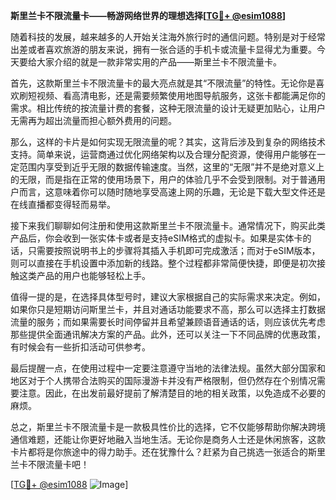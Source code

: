 **斯里兰卡不限流量卡——畅游网络世界的理想选择[[TG💪+ @esim1088](https://t.me/s/esim1088)]**

随着科技的发展，越来越多的人开始关注海外旅行时的通信问题。特别是对于经常出差或者喜欢旅游的朋友来说，拥有一张合适的手机卡或流量卡显得尤为重要。今天要给大家介绍的就是一款非常实用的产品——斯里兰卡不限流量卡。

首先，这款斯里兰卡不限流量卡的最大亮点就是其“不限流量”的特性。无论你是喜欢刷短视频、看高清电影，还是需要频繁使用地图导航服务，这张卡都能满足你的需求。相比传统的按流量计费的套餐，这种无限流量的设计无疑更加贴心，让用户无需再为超出流量而担心额外费用的问题。

那么，这样的卡片是如何实现无限流量的呢？其实，这背后涉及到复杂的网络技术支持。简单来说，运营商通过优化网络架构以及合理分配资源，使得用户能够在一定范围内享受到近乎无限的数据传输速度。当然，这里的“无限”并不是绝对意义上的无限，而是指在正常的使用场景下，用户的体验几乎不会受到限制。对于普通用户而言，这意味着你可以随时随地享受高速上网的乐趣，无论是下载大型文件还是在线直播都变得轻而易举。

接下来我们聊聊如何注册和使用这款斯里兰卡不限流量卡。通常情况下，购买此类产品后，你会收到一张实体卡或者是支持eSIM格式的虚拟卡。如果是实体卡的话，只需要按照说明书上的步骤将其插入手机即可完成激活；而对于eSIM版本，则可以直接在手机设置中添加新的线路。整个过程都非常简便快捷，即便是初次接触这类产品的用户也能够轻松上手。

值得一提的是，在选择具体型号时，建议大家根据自己的实际需求来决定。例如，如果你只是短期访问斯里兰卡，并且对通话功能要求不高，那么可以选择主打数据流量的服务；而如果需要长时间停留并且希望兼顾语音通话的话，则应该优先考虑那些提供全面通讯解决方案的产品。此外，还可以关注一下不同品牌的优惠政策，有时候会有一些折扣活动可供参考。

最后提醒一点，在使用过程中一定要注意遵守当地的法律法规。虽然大部分国家和地区对于个人携带合法购买的国际漫游卡并没有严格限制，但仍然存在个别情况需要注意。因此，在出发前最好提前了解清楚目的地的相关政策，以免造成不必要的麻烦。

总之，斯里兰卡不限流量卡是一款极具性价比的选择，它不仅能够帮助你解决跨境通信难题，还能让你更好地融入当地生活。无论你是商务人士还是休闲旅客，这款卡片都将是你旅途中的得力助手。还在犹豫什么？赶紧为自己挑选一张适合的斯里兰卡不限流量卡吧！

[[TG💪+ @esim1088](https://t.me/s/esim1088) ![Image](https://i.postimg.cc/4NQfJmqS/Snipaste-2025-05-13-00-14-12.png)]
